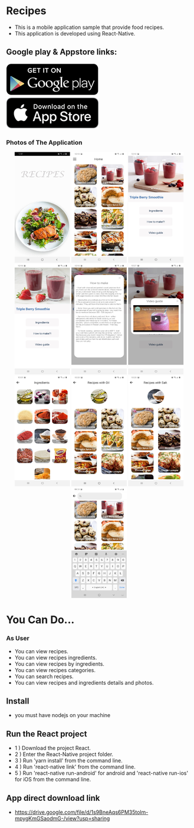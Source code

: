 # Recipes
* This is a mobile application sample that provide food recipes.
* This application is developed using React-Native.

## Google play & Appstore links:
 [![](./images/googleplay.png)](https://play.google.com/store/apps/details?id=com.mhmdgh.foodapp) [![](./images/appstore.png)](#)

### Photos of The Application
<p align="center">
<img src="./images/1.jpg" width="150" height="300"> <img src="./images/2.jpg" width="150" height="300"> <img src="./images/3.jpg" width="150" height="300"> <img src="./images/4.jpg" width="150" height="300"> <img src="./images/5.jpg" width="150" height="300"> <img src="./images/6.jpg" width="150" height="300"> <img src="./images/7.jpg" width="150" height="300"> <img src="./images/8.jpg" width="150" height="300"> <img src="./images/9.jpg" width="150" height="300"><img src="./images/10.jpg" width="150" height="300">
</p>

# You Can Do... 
### As User
* You can view recipes.
* You can view recipes ingredients.
* You can view recipes by ingredients.
* You can view recipes categories.
* You can search recipes.
* You can view recipes and ingredients details and photos.

## Install
* you must have nodejs on your machine

## Run the React project
* 1 ) Download the project React.
* 2 ) Enter the React-Native project folder.
* 3 ) Run 'yarn install' from the command line.
* 4 ) Run 'react-native link' from the command line.
* 5 ) Run 'react-native run-android' for android and 'react-native run-ios' for iOS from the command line.

## App direct download link
 * https://drive.google.com/file/d/1s9BneAqs6PM35tolm-mpygKmGSaodmG-/view?usp=sharing
